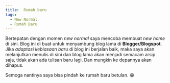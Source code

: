 ```yaml
---
title:  Rumah baru
tags:
  - New Normal
  - Rumah Baru
---
```


Bertepatan dengan momen *new normal* saya mencoba membuat *new home* di sini. Blog ini di buat untuk menyambung blog lama di **Blogger/Blogspot**. Jika *adaptasi kebiasaan baru* di blog ini berjalan baik, maka saya akan melanjutkan menulis di sini dan blog lama akan menjadi semacam arsip saja, tidak akan ada tulisan baru lagi. Dan mungkin ke depannya akan dihapus.

<!--more-->

Semoga nantinya saya bisa pindah ke rumah baru betulan. :grin:

